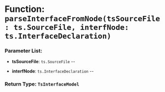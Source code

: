 # Function: `parseInterfaceFromNode(tsSourceFile: ts.SourceFile, interfNode: ts.InterfaceDeclaration)`

    

### Parameter List:

- **tsSourceFile**: `ts.SourceFile` -- 

- **interfNode**: `ts.InterfaceDeclaration` -- 


### Return Type: `TsInterfaceModel` 
